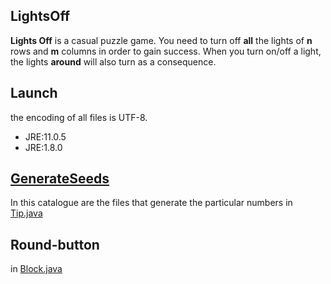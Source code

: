 LightsOff
----------

**Lights Off** is a casual puzzle game.
You need to turn off **all** the lights of **n** rows and **m** columns in order to gain success.
When you turn on/off a light, the lights **around** will also turn as a consequence.

Launch
----------
the encoding of all files is UTF-8.
- JRE:11.0.5 
- JRE:1.8.0 

[GenerateSeeds](https://github.com/jackdondy/LightsOff/tree/master/GenerateSeeds)
----------
In this catalogue are the files that generate the particular numbers in [Tip.java](https://github.com/jackdondy/LightsOff/blob/master/src/LightsOff/Tip.java) 

Round-button
----------
in [Block.java](https://github.com/jackdondy/LightsOff/blob/master/src/LightsOff/Block.java)

